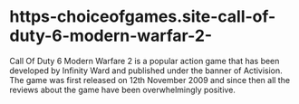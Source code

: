 # https-choiceofgames.site-call-of-duty-6-modern-warfar-2-
Call Of Duty 6 Modern Warfare 2 is a popular action game that has been developed by Infinity Ward and published under the banner of Activision. The game was first released on 12th November 2009 and since then all the reviews about the game have been overwhelmingly positive. 
